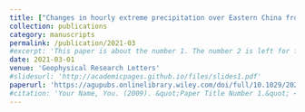 ```yaml
---
title: ["Changes in hourly extreme precipitation over Eastern China from 1970 to 2019 dominated by synoptic‐scale precipitation"](https://agupubs.onlinelibrary.wiley.com/doi/full/10.1029/2020GL090620)
collection: publications
category: manuscripts
permalink: /publication/2021-03
#excerpt: 'This paper is about the number 1. The number 2 is left for future work.'
date: 2021-03-01
venue: 'Geophysical Research Letters'
#slidesurl: 'http://academicpages.github.io/files/slides1.pdf'
paperurl: 'https://agupubs.onlinelibrary.wiley.com/doi/full/10.1029/2020GL090620'
#citation: 'Your Name, You. (2009). &quot;Paper Title Number 1.&quot; <i>Journal 1</i>. 1(1).'
---
```

